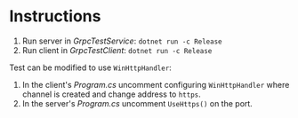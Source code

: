 # Instructions

1. Run server in *GrpcTestService*: `dotnet run -c Release`
2. Run client in *GrpcTestClient*: `dotnet run -c Release`

Test can be modified to use `WinHttpHandler`:

1. In the client's *Program.cs* uncomment configuring `WinHttpHandler` where channel is created and change address to `https`.
2. In the server's *Program.cs* uncomment `UseHttps()` on the port.